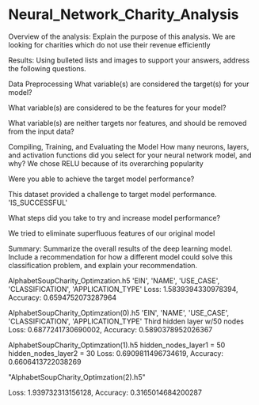 # Neural_Network_Charity_Analysis

Overview of the analysis: Explain the purpose of this analysis.
We are looking for charities which do not use their revenue efficiently 

Results: Using bulleted lists and images to support your answers, address the following questions.

Data Preprocessing
What variable(s) are considered the target(s) for your model?

What variable(s) are considered to be the features for your model?

What variable(s) are neither targets nor features, and should be removed from the input data?

Compiling, Training, and Evaluating the Model
How many neurons, layers, and activation functions did you select for your neural network model, and why?
We chose RELU because of its overarching popularity

Were you able to achieve the target model performance?

This dataset provided a challenge to target model performance.
'IS_SUCCESSFUL'

What steps did you take to try and increase model performance?

We tried to eliminate superfluous features of our original model

Summary: Summarize the overall results of the deep learning model. Include a recommendation for how a different model could solve this classification problem, and explain your recommendation.

AlphabetSoupCharity_Optimzation.h5
'EIN', 'NAME', 'USE_CASE', 'CLASSIFICATION', 'APPLICATION_TYPE'
Loss: 1.5839394330978394, Accuracy: 0.6594752073287964

AlphabetSoupCharity_Optimzation(0).h5
'EIN', 'NAME', 'USE_CASE', 'CLASSIFICATION', 'APPLICATION_TYPE'
Third hidden layer w/50 nodes
Loss: 0.6877241730690002, Accuracy: 0.5890378952026367


AlphabetSoupCharity_Optimzation(1).h5
hidden_nodes_layer1 = 50
hidden_nodes_layer2 = 30
Loss: 0.6909811496734619, Accuracy: 0.6606413722038269

"AlphabetSoupCharity_Optimzation(2).h5"

Loss: 1.939732313156128, Accuracy: 0.3165014684200287
